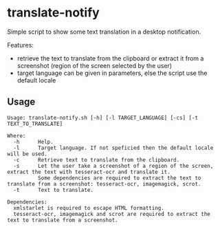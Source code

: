 # translate-notify

Simple script to show some text translation in a desktop notification.

Features:
  - retrieve the text to translate from the clipboard or extract it from a screenshot (region of the screen selected by the user)
  - target language can be given in parameters, else the script use the default locale

## Usage

~~~
Usage: translate-notify.sh [-h] [-l TARGET_LANGUAGE] [-cs] [-t TEXT_TO_TRANSLATE]

Where:
  -h      Help.
  -l      Target language. If not speficied then the default locale will be used.
  -c      Retrieve text to translate from the clipboard.
  -s      Let the user take a screenshot of a region of the screen, extract the text with tesseract-ocr and translate it.
          Some dependencies are required to extract the text to translate from a screenshot: tesseract-ocr, imagemagick, scrot.
  -t      Text to translate.
  
Dependencies:
  xmlstarlet is required to escape HTML formatting.
  tesseract-ocr, imagemagick and scrot are required to extract the text to translate from a screenshot.
~~~


